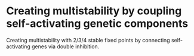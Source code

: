 # Creating multistability by coupling self-activating genetic components

Creating multistability with 2/3/4 stable fixed points by connecting self-activating genes via double inhibition.
